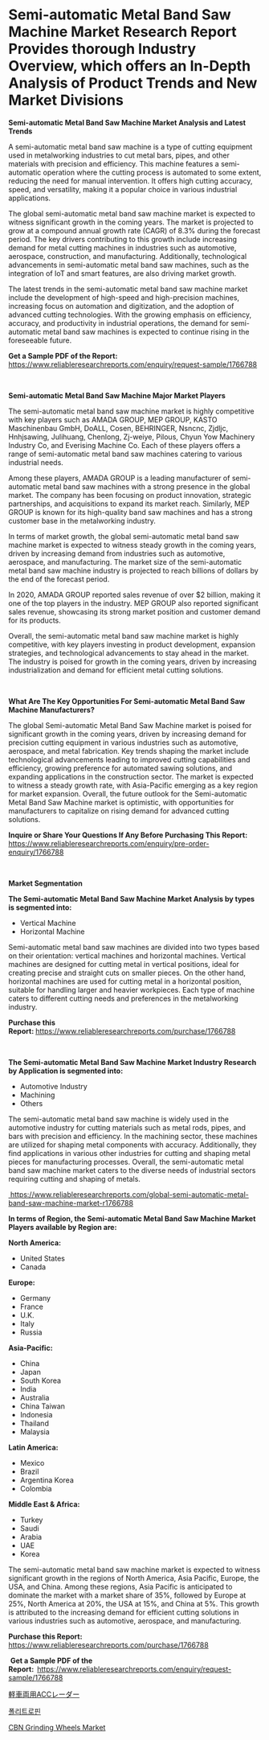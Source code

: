 <p><h1>Semi-automatic Metal Band Saw Machine Market Research Report Provides thorough Industry Overview, which offers an In-Depth Analysis of Product Trends and New Market Divisions</h1></p><p><strong>Semi-automatic Metal Band Saw Machine Market Analysis and Latest Trends</strong></p>
<p><p>A semi-automatic metal band saw machine is a type of cutting equipment used in metalworking industries to cut metal bars, pipes, and other materials with precision and efficiency. This machine features a semi-automatic operation where the cutting process is automated to some extent, reducing the need for manual intervention. It offers high cutting accuracy, speed, and versatility, making it a popular choice in various industrial applications.</p><p>The global semi-automatic metal band saw machine market is expected to witness significant growth in the coming years. The market is projected to grow at a compound annual growth rate (CAGR) of 8.3% during the forecast period. The key drivers contributing to this growth include increasing demand for metal cutting machines in industries such as automotive, aerospace, construction, and manufacturing. Additionally, technological advancements in semi-automatic metal band saw machines, such as the integration of IoT and smart features, are also driving market growth.</p><p>The latest trends in the semi-automatic metal band saw machine market include the development of high-speed and high-precision machines, increasing focus on automation and digitization, and the adoption of advanced cutting technologies. With the growing emphasis on efficiency, accuracy, and productivity in industrial operations, the demand for semi-automatic metal band saw machines is expected to continue rising in the foreseeable future.</p></p>
<p><strong>Get a Sample PDF of the Report:&nbsp;</strong> <a href="https://www.reliableresearchreports.com/enquiry/request-sample/1766788">https://www.reliableresearchreports.com/enquiry/request-sample/1766788</a></p>
<p>&nbsp;</p>
<p><strong>Semi-automatic Metal Band Saw Machine Major Market Players</strong></p>
<p><p>The semi-automatic metal band saw machine market is highly competitive with key players such as AMADA GROUP, MEP GROUP, KASTO Maschinenbau GmbH, DoALL, Cosen, BEHRINGER, Nsncnc, Zjdljc, Hnhjsawing, Julihuang, Chenlong, Zj-weiye, Pilous, Chyun Yow Machinery Industry Co, and Everising Machine Co. Each of these players offers a range of semi-automatic metal band saw machines catering to various industrial needs.</p><p>Among these players, AMADA GROUP is a leading manufacturer of semi-automatic metal band saw machines with a strong presence in the global market. The company has been focusing on product innovation, strategic partnerships, and acquisitions to expand its market reach. Similarly, MEP GROUP is known for its high-quality band saw machines and has a strong customer base in the metalworking industry.</p><p>In terms of market growth, the global semi-automatic metal band saw machine market is expected to witness steady growth in the coming years, driven by increasing demand from industries such as automotive, aerospace, and manufacturing. The market size of the semi-automatic metal band saw machine industry is projected to reach billions of dollars by the end of the forecast period.</p><p>In 2020, AMADA GROUP reported sales revenue of over $2 billion, making it one of the top players in the industry. MEP GROUP also reported significant sales revenue, showcasing its strong market position and customer demand for its products.</p><p>Overall, the semi-automatic metal band saw machine market is highly competitive, with key players investing in product development, expansion strategies, and technological advancements to stay ahead in the market. The industry is poised for growth in the coming years, driven by increasing industrialization and demand for efficient metal cutting solutions.</p></p>
<p>&nbsp;</p>
<p><strong>What Are The Key Opportunities For Semi-automatic Metal Band Saw Machine Manufacturers?</strong></p>
<p><p>The global Semi-automatic Metal Band Saw Machine market is poised for significant growth in the coming years, driven by increasing demand for precision cutting equipment in various industries such as automotive, aerospace, and metal fabrication. Key trends shaping the market include technological advancements leading to improved cutting capabilities and efficiency, growing preference for automated sawing solutions, and expanding applications in the construction sector. The market is expected to witness a steady growth rate, with Asia-Pacific emerging as a key region for market expansion. Overall, the future outlook for the Semi-automatic Metal Band Saw Machine market is optimistic, with opportunities for manufacturers to capitalize on rising demand for advanced cutting solutions.</p></p>
<p><strong>Inquire or Share Your Questions If Any Before Purchasing This Report:</strong> <a href="https://www.reliableresearchreports.com/enquiry/pre-order-enquiry/1766788">https://www.reliableresearchreports.com/enquiry/pre-order-enquiry/1766788</a></p>
<p>&nbsp;</p>
<p><strong>Market Segmentation</strong></p>
<p><strong>The Semi-automatic Metal Band Saw Machine Market Analysis by types is segmented into:</strong></p>
<p><ul><li>Vertical Machine</li><li>Horizontal Machine</li></ul></p>
<p><p>Semi-automatic metal band saw machines are divided into two types based on their orientation: vertical machines and horizontal machines. Vertical machines are designed for cutting metal in vertical positions, ideal for creating precise and straight cuts on smaller pieces. On the other hand, horizontal machines are used for cutting metal in a horizontal position, suitable for handling larger and heavier workpieces. Each type of machine caters to different cutting needs and preferences in the metalworking industry.</p></p>
<p><strong>Purchase this Report:&nbsp;</strong><a href="https://www.reliableresearchreports.com/purchase/1766788">https://www.reliableresearchreports.com/purchase/1766788</a></p>
<p>&nbsp;</p>
<p><strong>The Semi-automatic Metal Band Saw Machine Market Industry Research by Application is segmented into:</strong></p>
<p><ul><li>Automotive Industry</li><li>Machining</li><li>Others</li></ul></p>
<p><p>The semi-automatic metal band saw machine is widely used in the automotive industry for cutting materials such as metal rods, pipes, and bars with precision and efficiency. In the machining sector, these machines are utilized for shaping metal components with accuracy. Additionally, they find applications in various other industries for cutting and shaping metal pieces for manufacturing processes. Overall, the semi-automatic metal band saw machine market caters to the diverse needs of industrial sectors requiring cutting and shaping of metals.</p></p>
<p><a href="https://www.reliableresearchreports.com/global-semi-automatic-metal-band-saw-machine-market-r1766788">&nbsp;https://www.reliableresearchreports.com/global-semi-automatic-metal-band-saw-machine-market-r1766788</a></p>
<p><strong>In terms of Region, the Semi-automatic Metal Band Saw Machine Market Players available by Region are:</strong></p>
<p>
    <p> <strong> North America: </strong>
        <ul>
            <li>United States</li>
            <li>Canada</li>
        </ul>
        </p> 
    <p> <strong> Europe: </strong>
        <ul>
            <li>Germany</li>
            <li>France</li>
            <li>U.K.</li>
            <li>Italy</li>
            <li>Russia</li>
        </ul>
        </p> 
    <p> <strong> Asia-Pacific: </strong>
        <ul>
            <li>China</li>
            <li>Japan</li>
            <li>South Korea</li>
            <li>India</li>
            <li>Australia</li>
            <li>China Taiwan</li>
            <li>Indonesia</li>
            <li>Thailand</li>
            <li>Malaysia</li>
        </ul>
        </p> 
    <p> <strong> Latin America: </strong>
        <ul>
            <li>Mexico</li>
            <li>Brazil</li>
            <li>Argentina Korea</li>
            <li>Colombia</li>
        </ul>
        </p> 
    <p> <strong> Middle East & Africa: </strong>
        <ul>
            <li>Turkey</li>
            <li>Saudi</li>
            <li>Arabia</li>
            <li>UAE</li>
            <li>Korea</li>
        </ul>
    </p>
    </p>
<p><p>The semi-automatic metal band saw machine market is expected to witness significant growth in the regions of North America, Asia Pacific, Europe, the USA, and China. Among these regions, Asia Pacific is anticipated to dominate the market with a market share of 35%, followed by Europe at 25%, North America at 20%, the USA at 15%, and China at 5%. This growth is attributed to the increasing demand for efficient cutting solutions in various industries such as automotive, aerospace, and manufacturing.</p></p>
<p><strong>Purchase this Report: </strong><a href="https://www.reliableresearchreports.com/purchase/1766788">https://www.reliableresearchreports.com/purchase/1766788</a></p>
<p>&nbsp;<strong>Get a Sample PDF of the Report:&nbsp;&nbsp;</strong><a href="https://www.reliableresearchreports.com/enquiry/request-sample/1766788">https://www.reliableresearchreports.com/enquiry/request-sample/1766788</a></p>
<p><strong></strong></p>
<p><p><a href="https://github.com/RodHoppe07/Market-Research-Report-List-2/blob/main/6117530162829.md">軽車両用ACCレーダー</a></p><p><a href="https://github.com/asratman/Market-Research-Report-List-1/blob/main/8135568175276.md">폴리트로핀</a></p><p><a href="https://github.com/yadanielu/Market-Research-Report-List-1/blob/main/cbn-grinding-wheels-market.md">CBN Grinding Wheels Market</a></p></p>